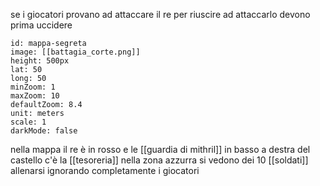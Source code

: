 se i giocatori provano ad attaccare il re per riuscire ad attaccarlo devono prima uccidere
```leaflet
id: mappa-segreta
image: [[battagia_corte.png]]
height: 500px
lat: 50
long: 50
minZoom: 1
maxZoom: 10
defaultZoom: 8.4
unit: meters
scale: 1
darkMode: false
```
nella mappa il re è in rosso e le [[guardia di mithril]]
in basso a destra del castello c'è la [[tesoreria]] 
nella zona azzurra si vedono dei 10 [[soldati]] allenarsi ignorando completamente i giocatori